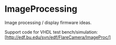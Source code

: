 # ImageProcessing
Image processing / display firmware ideas.

Support code for VHDL test bench/simulation:
[http://edf.bu.edu/svn/edf/FlareCamera/ImageProc/]

